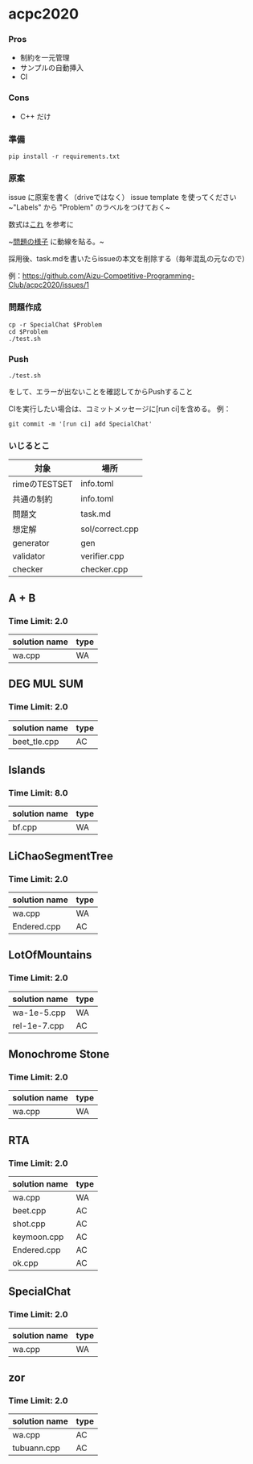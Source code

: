# acpc2020

### Pros
- 制約を一元管理
- サンプルの自動挿入
- CI

### Cons
- C++ だけ


### 準備
```
pip install -r requirements.txt
```

### 原案
issue に原案を書く（driveではなく） issue template を使ってください　~"Labels" から "Problem" のラベルをつけておく~ 

数式は[これ](https://gist.github.com/a-rodin/fef3f543412d6e1ec5b6cf55bf197d7b#file-a-hack-for-showing-latex-formulas-in-github-markdown-md) を参考に

~[問題の様子](https://docs.google.com/spreadsheets/d/1wsrpUeR21S00EFWw1Z-HYIfQm0EckRZMM6kEBML0zBg/) に動線を貼る。~

採用後、task.mdを書いたらissueの本文を削除する（毎年混乱の元なので）

例：https://github.com/Aizu-Competitive-Programming-Club/acpc2020/issues/1


### 問題作成
```
cp -r SpecialChat $Problem
cd $Problem
./test.sh
```

### Push
```
./test.sh
```
をして、エラーが出ないことを確認してからPushすること

CIを実行したい場合は、コミットメッセージに\[run ci\]を含める。
例：
```
git commit -m '[run ci] add SpecialChat'
```

### いじるとこ
| 対象 | 場所 |
| --- | --- |
| rimeのTESTSET | info.toml |
| 共通の制約 | info.toml |
| 問題文 | task.md |
| 想定解 | sol/correct.cpp |
| generator | gen |
| validator | verifier.cpp |
| checker | checker.cpp |
<!-- start * -->
<!-- start A + B-->
## A + B
### Time Limit: 2.0
| solution name | type |
|----|----|
|wa.cpp|WA|
<!-- end A + B -->

<!-- start DEG MUL SUM-->
## DEG MUL SUM
### Time Limit: 2.0
| solution name | type |
|----|----|
|beet_tle.cpp|AC|
<!-- end DEG MUL SUM -->

<!-- start Islands-->
## Islands
### Time Limit: 8.0
| solution name | type |
|----|----|
|bf.cpp|WA|
<!-- end Islands -->

<!-- start LiChaoSegmentTree-->
## LiChaoSegmentTree
### Time Limit: 2.0
| solution name | type |
|----|----|
|wa.cpp|WA|
|Endered.cpp|AC|
<!-- end LiChaoSegmentTree -->

<!-- start LotOfMountains-->
## LotOfMountains
### Time Limit: 2.0
| solution name | type |
|----|----|
|wa-1e-5.cpp|WA|
|rel-1e-7.cpp|AC|
<!-- end LotOfMountains -->

<!-- start Monochrome Stone-->
## Monochrome Stone
### Time Limit: 2.0
| solution name | type |
|----|----|
|wa.cpp|WA|
<!-- end Monochrome Stone -->

<!-- start RTA-->
## RTA
### Time Limit: 2.0
| solution name | type |
|----|----|
|wa.cpp|WA|
|beet.cpp|AC|
|shot.cpp|AC|
|keymoon.cpp|AC|
|Endered.cpp|AC|
|ok.cpp|AC|
<!-- end RTA -->

<!-- start SpecialChat-->
## SpecialChat
### Time Limit: 2.0
| solution name | type |
|----|----|
|wa.cpp|WA|
<!-- end SpecialChat -->

<!-- start zor-->
## zor
### Time Limit: 2.0
| solution name | type |
|----|----|
|wa.cpp|AC|
|tubuann.cpp|AC|
<!-- end zor -->

<!-- end * -->
